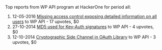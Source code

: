 Top reports from WP API program at HackerOne for period all:

1. 12-05-2016 [Missing access control exposing detailed information on all users](https://hackerone.com/reports/138244) to WP API - 17 upvotes, $0
2. 27-10-2014 [MD5 used for Key-Auth signatures](https://hackerone.com/reports/32944) to WP API - 4 upvotes, $0
3. 12-10-2014 [Cryptographic Side Channel in OAuth Library](https://hackerone.com/reports/31168) to WP API - 3 upvotes, $0
